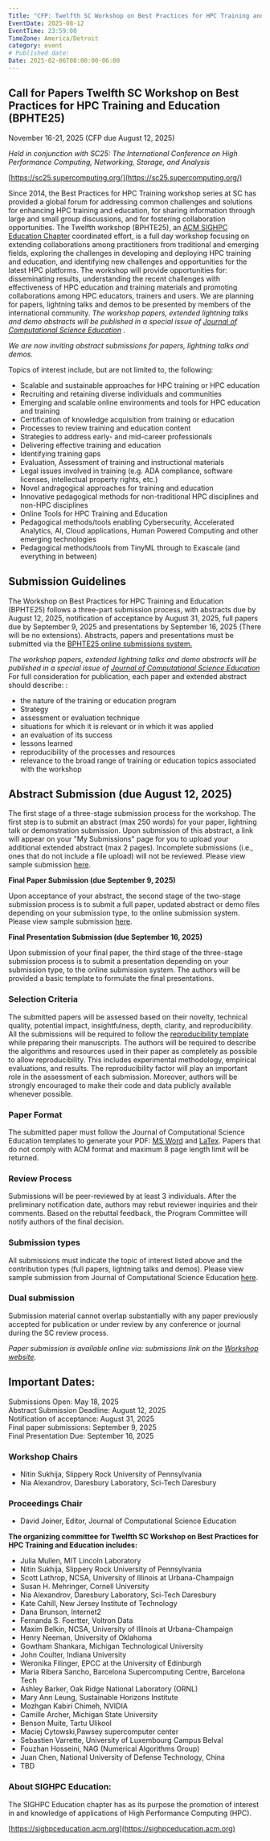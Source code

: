 ```yaml
---
Title: "CFP: Twelfth SC Workshop on Best Practices for HPC Training and Education (BPHTE25)"
EventDate: 2025-08-12
EventTime: 23:59:00
TimeZone: America/Detroit
category: event
# Published date:
Date: 2025-02-06T08:00:00-06:00
---
```


## Call for Papers Twelfth SC Workshop on Best Practices for HPC Training and Education (BPHTE25)

November 16-21, 2025 (CFP due August 12, 2025)


*Held in conjunction with SC25: The International Conference on High Performance Computing, Networking, Storage, and Analysis*


[https://sc25.supercomputing.org/](https://sc25.supercomputing.org/)



Since 2014, the Best Practices for HPC Training workshop series at SC has provided a global forum for addressing common challenges and solutions for enhancing HPC training and education, for sharing information through large and small group discussions, and for fostering collaboration opportunities. The Twelfth workshop (BPHTE25), an [ACM SIGHPC Education Chapter](https://sighpceducation.acm.org) coordinated effort, is a full day workshop focusing on extending collaborations among practitioners from traditional and emerging fields, exploring the challenges in developing and deploying HPC training and education, and identifying new challenges and opportunities for the latest HPC platforms. The workshop will provide opportunities for: disseminating results, understanding the recent challenges with effectiveness of HPC education and training materials and promoting collaborations among HPC educators, trainers and users. We are planning for papers, lightning talks and demos to be presented by members of the international community. _The workshop papers, extended lightning talks and demo abstracts will be published in a special issue of [Journal of Computational Science Education](http://jocse.org/)_ .

_We are now inviting abstract submissions for papers, lightning talks and demos._

Topics of interest include, but are not limited to, the following:

*   Scalable and sustainable approaches for HPC training or HPC education
*   Recruiting and retaining diverse individuals and communities
*   Emerging and scalable online environments and tools for HPC education and training
*   Certification of knowledge acquisition from training or education
*   Processes to review training and education content
*   Strategies to address early- and mid-career professionals
*   Delivering effective training and education
*   Identifying training gaps
*   Evaluation, Assessment of training and instructional materials
*   Legal issues involved in training (e.g. ADA compliance, software licenses, intellectual property rights, etc.)
*   Novel andragogical approaches for training and education
*   Innovative pedagogical methods for non-traditional HPC disciplines and non-HPC disciplines
*   Online Tools for HPC Training and Education
*   Pedagogical methods/tools enabling Cybersecurity, Accelerated Analytics, AI, Cloud applications, Human Powered Computing and other emerging technologies
*   Pedagogical methods/tools from TinyML through to Exascale (and everything in between)

## Submission Guidelines  

The Workshop on Best Practices for HPC Training and Education (BPHTE25) follows a three-part submission process, with abstracts due by August 12, 2025, notification of acceptance by August 31, 2025, full papers due by September 9, 2025 and presentations by September 16, 2025 (There will be no extensions). Abstracts, papers and presentations must be submitted via the [BPHTE25 online submissions system.](https://submissions.supercomputing.org/?page=Submit&id=SC25WorkshopBestPracticesforHPCTrainingandEducationAbstract&site=sc25)

_The workshop papers, extended lightning talks and demo abstracts will be published in a special issue of [Journal of Computational Science Education](http://jocse.org/)_ For full consideration for publication, each paper and extended abstract should describe: :  

*   the nature of the training or education program
*   Strategy
*   assessment or evaluation technique
*   situations for which it is relevant or in which it was applied
*   an evaluation of its success
*   lessons learned
*   reproducibility of the processes and resources
*   relevance to the broad range of training or education topics associated with the workshop

## Abstract Submission (due August 12, 2025)

The first stage of a three-stage submission process for the workshop. The first step is to submit an abstract (max 250 words) for your paper, lightning talk or demonstration submission. Upon submission of this abstract, a link will appear on your "My Submissions" page for you to upload your additional extended abstract (max 2 pages). Incomplete submissions (i.e., ones that do not include a file upload) will not be reviewed. Please view sample submission [here](https://submissions.supercomputing.org/?page=SampleForm&id=SCWorkshopBestPracticesforHPCTrainingandEducationAbstract&site=sc25).

**Final Paper Submission (due September 9, 2025)**  

Upon acceptance of your abstract, the second stage of the two-stage submission process is to submit a full paper, updated abstract or demo files depending on your submission type, to the online submission system. Please view sample submission [here](https://submissions.supercomputing.org/?page=SampleForm&id=SCWorkshopBestPracticesforHPCTrainingandEducationFinalSubmission&site=sc25).

**Final Presentation Submission (due September 16, 2025)**  

Upon submission of your final paper, the third stage of the three-stage submission process is to submit a presentation depending on your submission type, to the online submission system. The authors will be provided a basic template to formulate the final presentations.

### Selection Criteria  

The submitted papers will be assessed based on their novelty, technical quality, potential impact, insightfulness, depth, clarity, and reproducibility. All the submissions will be required to follow the [reproducibility template](https://sc18.supercomputing.org/app/uploads/2017/12/template_workshops_repro.zip) while preparing their manuscripts. The authors will be required to describe the algorithms and resources used in their paper as completely as possible to allow reproducibility. This includes experimental methodology, empirical evaluations, and results. The reproducibility factor will play an important role in the assessment of each submission. Moreover, authors will be strongly encouraged to make their code and data publicly available whenever possible.

### Paper Format  

The submitted paper must follow the Journal of Computational Science Education templates to generate your PDF: [MS Word](http://shodor.org/media/content//jocse/content/JOCSE_Word_Template.zip) and [LaTex](http://shodor.org/media/content//jocse/content/JOCSE_LaTeX_Template.zip). Papers that do not comply with ACM format and maximum 8 page length limit will be returned.

### Review Process 

Submissions will be peer-reviewed by at least 3 individuals. After the preliminary notification date, authors may rebut reviewer inquiries and their comments. Based on the rebuttal feedback, the Program Committee will notify authors of the final decision.

### Submission types

All submissions must indicate the topic of interest listed above and the contribution types (full papers, lightning talks and demos). Please view sample submission from Journal of Computational Science Education [here](https://submissions.supercomputing.org/?page=SampleForm&id=SCWorkshopBestPracticesforHPCTrainingandEducationAbstract&site=sc25).

###  Dual submission 

Submission material cannot overlap substantially with any paper previously accepted for publication or under review by any conference or journal during the SC review process.

_Paper submission is available online via: submissions link on the [Workshop website](https://submissions.supercomputing.org/?page=Submit&id=SCWorkshopBestPracticesforHPCTrainingandEducationAbstract&site=sc25)._

## Important Dates:  
Submissions Open: May 18, 2025  
Abstract Submission Deadline: August 12, 2025  
Notification of acceptance: August 31, 2025  
Final paper submissions: September 9, 2025  
Final Presentation Due: September 16, 2025  

  
### Workshop Chairs

*   Nitin Sukhija, Slippery Rock University of Pennsylvania
*   Nia Alexandrov, Daresbury Laboratory, Sci-Tech Daresbury

### Proceedings Chair

*   David Joiner, Editor, Journal of Computational Science Education

**The organizing committee for Twelfth SC Workshop on Best Practices for HPC Training and Education includes:**

*   Julia Mullen, MIT Lincoln Laboratory
*   Nitin Sukhija, Slippery Rock University of Pennsylvania
*   Scott Lathrop, NCSA, University of Illinois at Urbana-Champaign
*   Susan H. Mehringer, Cornell University
*   Nia Alexandrov, Daresbury Laboratory, Sci-Tech Daresbury
*   Kate Cahill, New Jersey Institute of Technology
*   Dana Brunson, Internet2
*   Fernanda S. Foertter, Voltron Data
*   Maxim Belkin, NCSA, University of Illinois at Urbana-Champaign
*   Henry Neeman, University of Oklahoma
*   Gowtham Shankara, Michigan Technological University
*   John Coulter, Indiana University
*   Weronika Filinger, EPCC at the University of Edinburgh
*   Maria Ribera Sancho, Barcelona Supercomputing Centre, Barcelona Tech
*   Ashley Barker, Oak Ridge National Laboratory (ORNL)
*   Mary Ann Leung, Sustainable Horizons Institute
*   Mozhgan Kabiri Chimeh, NVIDIA
*   Camille Archer, Michigan State University
*   Benson Muite, Tartu Ulikool
*   Maciej Cytowski,Pawsey supercomputer center
*   Sebastien Varrette, University of Luxembourg Campus Belval
*   Fouzhan Hosseini, NAG (Numerical Algorithms Group)
*   Juan Chen, National University of Defense Technology, China
*   TBD

### About SIGHPC Education:  

The SIGHPC Education chapter has as its purpose the promotion of interest in and knowledge of applications of High Performance Computing (HPC).

[https://sighpceducation.acm.org](https://sighpceducation.acm.org)
